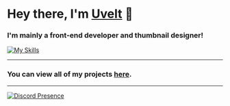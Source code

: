 # Hey there, I'm [Uvelt](https://github.com/Uveltt) 👋

### I'm mainly a front-end developer and thumbnail designer!
[![My Skills](https://skillicons.dev/icons?i=js,html,css,vscode,visualstudio,powershell,ps,pr,mongodb,blender)](https://skillicons.dev)

<hr>

### You can view all of my projects [here](https://github.com/Uveltt?tab=repositories).

<hr>

[![Discord Presence](https://lanyard.cnrad.dev/api/239410666086203394)](https://discord.com/users/239410666086203394)
